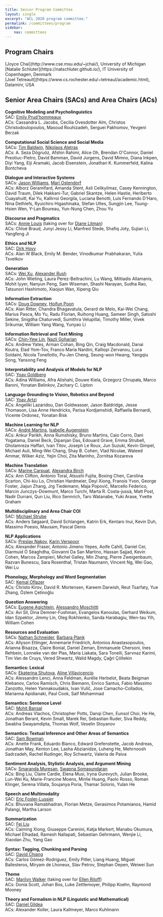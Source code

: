 ```yaml
---
title: Senior Program Committee
layout: single
excerpt: "ACL 2020 program committee."
permalink: /committees/program
sidebar: 
    nav: committees 
---
```


<h2>Program Chairs</h2>
[Joyce Chai](http://www.cse.msu.edu/~jchai/), University of Michigan<br/>
[Natalie Schluter](https://natschluter.github.io/), IT University of Copenhagen, Denmark<br/>
[Joel Tetreault](https://www.cs.rochester.edu/~tetreaul/academic.html), Dataminr, USA

<h2>Senior Area Chairs (SACs) and Area Chairs (ACs)</h2>

<b>Cognitive Modeling and Psycholinguistics </b><br/>
SAC: [Emily Prud'hommeaux](http://cs.bc.edu/~prudhome/)<br/>
ACs: Cassandra L. Jacobs, Cecilia Ovesdotter Alm, Christos Christodoulopoulos, Masoud Rouhizadeh, Serguei Pakhomov, Yevgeni Berzak

<b>Computational Social Science and Social Media</b><br/>
SACs: [Tim Baldwin](https://people.eng.unimelb.edu.au/tbaldwin/), [Nikolaos Aletras](http://www.nikosaletras.com/)<br/>
ACs: A. Seza Dögruöz, Afshin Rahimi, Alice Oh, Brendan O'Connor, Daniel Preotiuc-Pietro, David Bamman, David Jurgens, David Mimno, Diana Inkpen, Diyi Yang, Eiji Aramaki, Jacob Eisenstein, Jonathan K. Kummerfeld, Kalina Bontcheva

<b>Dialogue and Interactive Systems</b><br/>
SACs: [Jason Williams](https://sites.google.com/view/jasondwilliams), [Mari Ostendorf](https://people.ece.uw.edu/ostendorf/)<br/>
ACs: Alborz Geramifard, Amanda Stent, Asli Celikyilmaz, Casey Kennington, David Traum, Dilek Hakkani-Tur, Gabriel Skantze, Helen Hastie, Heriberto Cuayahuitl, Kai Yu, Kallirroi Georgila, Luciana Benotti, Luis Fernando D'Haro, Nina Dethlefs, Ryuichiro Higashinaka, Stefan Ultes, Sungjin Lee, Tsung-Hsien Wen, Y-Lan Boureau, Yun-Nung Chen, Zhou Yu

<b>Discourse and Pragmatics</b><br/>
SACs: [Annie Louis](mailto:annielouis@google.com) (taking over for [Diane Litman](https://people.cs.pitt.edu/~litman/))<br/>
ACs: Chloé Braud, Junyi Jessy Li, Manfred Stede, Shafiq Joty, Sujian Li, Yangfeng Ji

<b>Ethics and NLP</b><br/>
SAC: [Dirk Hovy](https://dirkhovy.com/)<br/>
ACs: Alan W Black, Emily M. Bender, Vinodkumar Prabhakaran, Yulia Tsvetkov

<b>Generation</b><br/>
SACs: [Wei Xu](https://cocoxu.github.io/), [Alexander Rush](http://rush-nlp.com/)<br/>
ACs: John Wieting, Laura Perez-Beltrachini, Lu Wang, Miltiadis Allamanis, Mohit Iyyer, Nanyun Peng, Sam Wiseman, Shashi Narayan, Sudha Rao, Tatsunori Hashimoto, Xiaojun Wan, Xipeng Qiu

<b>Information Extraction</b><br/>
SACs: [Doug Downey](https://users.cs.northwestern.edu/~ddowney/), [Hoifun Poon](https://www.microsoft.com/en-us/research/people/hoifung/)<br/>
ACs: Alan Ritter, Chandra Bhagavatula, Gerard de Melo, Kai-Wei Chang, Marius Pasca, Mo Yu, Radu Florian, Ruihong Huang, Sameer Singh, Satoshi Sekine, Snigdha Chaturvedi, Sumithra Velupillai, Timothy Miller, Vivek Srikumar, William Yang Wang, Yunyao Li

<b>Information Retrieval and Text Mining</b><br/>
SACs: [Chin-Yew Lin](https://www.microsoft.com/en-us/research/people/cyl/), [Nazli Goharian](http://people.cs.georgetown.edu/~nazli/)<br/>
ACs: Andrew Yates, Arman Cohan, Bing Qin, Craig Macdonald, Danai Koutra, Elad Yom-Tov, Franco Maria Nardini, Kalliopi Zervanou, Luca Soldaini, Nicola Tonellotto, Pu-Jen Cheng, Seung-won Hwang, Yangqiu Song, Yansong Feng

<b>Interpretability and Analysis of Models for NLP</b><br/>
SAC: [Yoav Goldberg](https://www.cs.bgu.ac.il/~yoavg/uni/)<br/>
ACs: Adina Williams, Afra Alishahi, Douwe Kiela, Grzegorz Chrupała, Marco Baroni, Yonatan Belinkov, Zachary C. Lipton

<b>Language Grounding to Vision, Robotics and Beyond</b><br/>
SAC: [Yoav Artzi](https://yoavartzi.com/)<br/>
ACs: Angeliki Lazaridou, Dan Goldwasser, Jason Baldridge, Jesse Thomason, Lisa Anne Hendricks, Parisa Kordjamshidi, Raffaella Bernardi, Vicente Ordonez, Yonatan Bisk

<b>Machine Learning for NLP</b><br/>
SACs: [André Martins](https://andre-martins.github.io/), [Isabelle Augenstein](https://isabelleaugenstein.github.io/)<br/>
ACs: Ankur Parikh, Anna Rumshisky, Bruno Martins, Caio Corro, Dani Yogatama, Daniel Beck, Dipanjan Das, Edouard Grave, Emma Strubell, Gholamreza Haffari, Ivan Titov, Joseph Le Roux, Jun Suzuki, Kevin Gimpel, Michael Auli, Ming-Wei Chang, Shay B. Cohen, Vlad Niculae, Waleed Ammar, Wilker Aziz, Yejin Choi, Zita Marinho, Zornitsa Kozareva

<b>Machine Translation</b><br/>
SACs: [Marine Carpuat](https://www.cs.umd.edu/~marine/), [Alexandra Birch](http://homepages.inf.ed.ac.uk/abmayne/)<br/>
ACs: Ann Clifton, Antonio Toral, Atsushi Fujita, Boxing Chen, Carolina Scarton, Chi-kiu Lo, Christian Hardmeier, Deyi Xiong, Franois Yvon, George Foster, Jiajun Zhang, Jrg Tiedemann, Maja Popovič, Marcello Federico, Marcin Junczys-Dowmunt, Marco Turchi, Marta R. Costa-jussà, Matt Post, Nadir Durrani, Qun Liu, Rico Sennrich, Taro Watanabe, Yuki Arase, Yvette Graham

<b>Multidisciplinary and Area Chair COI</b><br/>
SAC: [Michael Strube](https://www.h-its.org/people/prof-dr-michael-strube/)<br/>
ACs: Anders Søgaard, David Schlangen, Katrin Erk, Kentaro Inui, Kevin Duh, Massimo Poesio, Mausam, Pascal Denis

<b>NLP Applications</b><br/>
SACs: [Preslav Nakov](https://www.hbku.edu.qa/en/staff/dr-preslav-nakov), [Karin Verspoor](https://cis.unimelb.edu.au/people/karin-verspoor)<br/>
ACs: Alexander Fraser, Antonio Jimeno Yepes, Aoife Cahill, Daniel Cer, Diarmuid Ó Séaghdha, Giovanni Da San Martino, Hassan Sajjad, Kevin Cohen, Marcos Zampieri, Michel Galley, Min Zhang, Pierre Zweigenbaum, Razvan Bunescu, Sara Rosenthal, Tristan Naumann, Vincent Ng, Wei Gao, Wei Lu

<b>Phonology, Morphology and Word Segmentation</b><br/>
SAC: [Kemal Oflazer](https://www.andrew.cmu.edu/user/ko/)<br/>
ACs: Christo Kirov, David R. Mortensen, Kareem Darwish, Reut Tsarfaty, Yue Zhang, Özlem Çetinoğlu

<b>Question Answering</b><br/>
SACs: [Eugene Agichtein](http://www.mathcs.emory.edu/~eugene/), [Alessandro Moschitti](http://disi.unitn.it/moschitti/)<br/>
ACs: Avi Sil, Dina Demner-Fushman, Evangelos Kanoulas, Gerhard Weikum, Idan Szpektor, Jimmy Lin, Oleg Rokhlenko, Sanda Harabagiu, Wen-tau Yih, William Cohen

<b>Resources and Evaluation</b><br/>
SACs: [Nathan Schneider](http://people.cs.georgetown.edu/nschneid/), [Barbara Plank](https://bplank.github.io/)<br/>
ACs: Allyson Ettinger, Annemarie Friedrich, Antonios Anastasopoulos, Arianna Bisazza, Claire Bonial, Daniel Zeman, Emmanuele Chersoni, Ines Rehbein, Lonneke van der Plas, Maria Liakata, Sara Tonelli, Sarvnaz Karimi, Tim Van de Cruys, Vered Shwartz, Walid Magdy, Çağri Çöltekin

<b>Semantics: Lexical </b><br/>
SACs: [Ekaterina Shutova](https://www.shutova.org/), [Aline Villavicencio](https://sites.google.com/view/alinev)<br/>
ACs: Alessandro Lenci, Anna Feldman, Aurélie Herbelot, Beata Beigman Klebanov, Carlos Ramisch, Chris Biemann, Enrico Santus, Fabio Massimo Zanzotto, Helen Yannakoudakis, Ivan Vulič, Jose Camacho-Collados, Marianna Apidianaki, Paul Cook, Saif Mohammad

<b>Semantics: Sentence Level</b><br/>
SAC: [Mohit Bansal](http://www.cs.unc.edu/~mbansal/)<br/>
ACs: Andreas Vlachos, Christopher Potts, Danqi Chen, Eunsol Choi, He He, Jonathan Berant, Kevin Small, Marek Rei, Sebastian Ruder, Siva Reddy, Swabha Swayamdipta, Thomas Wolf, Veselin Stoyanov

<b>Semantics: Textual Inference and Other Areas of Semantics</b><br/>
SAC: [Sam Bowman](http://www.nyu.edu/projects/bowman/)<br/>
ACs: Anette Frank, Eduardo Blanco, Edward Grefenstette, Jacob Andreas, Jonathan May, Kenton Lee, Lasha Abzianidze, Luheng He, Mehrnoosh Sadrzadeh, Rachel Rudinger, Roy Schwartz, Valeria de Paiva

<b>Sentiment Analysis, Stylistic Analysis, and Argument Mining</b><br/>
SACs: [Smaranda Muresan](http://www.cs.columbia.edu/~smara/), [Swapna Somasundaran](https://sites.google.com/site/swapnasomasundaran/)<br/>
ACs: Bing Liu, Claire Cardie, Elena Musi, Iryna Gurevych, Julian Brooke, Lun-Wei Ku, Marie-Francine Moens, Minlie Huang, Paolo Rosso, Roman Klinger, Serena Villata, Soujanya Poria, Thamar Solorio, Yulan He

<b>Speech and Multimodality</b><br/>
SAC: [Eric Fosler-Lussier](http://web.cse.ohio-state.edu/~fosler-lussier.1/)<br/>
ACs: Bhuvana Ramabhadran, Florian Metze, Gerasimos Potamianos, Hamid Palangi, Martha Larson

<b>Summarization</b><br/>
SAC: [Fei Liu](http://www.cs.ucf.edu/~feiliu/)<br/>
ACs: Caiming Xiong, Giuseppe Carenini, Katja Markert, Manabu Okumura, Michael Elhadad, Ramesh Nallapati, Sebastian Gehrmann, Wenjie Li, Xiaodan Zhu, Yang Gao

<b>Syntax: Tagging, Chunking and Parsing</b><br/>
SAC: [David Chiang](https://www3.nd.edu/~dchiang/)<br/>
ACs: Carlos Gómez-Rodríguez, Emily Pitler, Liang Huang, Miguel Ballesteros, Miryam de Lhoneux, Slav Petrov, Stephan Oepen, Weiwei Sun

<b>Theme</b><br/>
SAC: [Marilyn Walker](https://www.soe.ucsc.edu/people/maw) (taking over for [Ellen Riloff](http://www.cs.utah.edu/~riloff/))<br/>
ACs: Donia Scott, Johan Bos, Luke Zettlemoyer, Philipp Koehn, Raymond Mooney

<b>Theory and Formalism in NLP (Linguistic and Mathematical)</b><br/>
SAC: [Daniel Gildea](https://www.cs.rochester.edu/u/gildea/)<br/>
ACs: Alexander Koller, Laura Kallmeyer, Marco Kuhlmann

